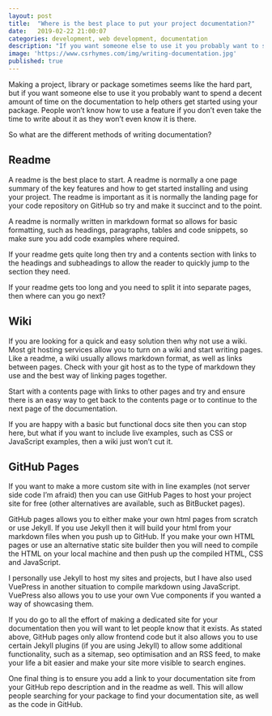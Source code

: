 ```yaml
---
layout: post
title:  "Where is the best place to put your project documentation?"
date:   2019-02-22 21:00:07
categories: development, web development, documentation
description: "If you want someone else to use it you probably want to spend a decent amount of time on the documentation"
image: 'https://www.csrhymes.com/img/writing-documentation.jpg'
published: true
---
```


Making a project, library or package sometimes seems like the hard part, but if you want someone else to use it you probably want to spend a decent amount of time on the documentation to help others get started using your package. People won’t know how to use a feature if you don’t even take the time to write about it as they won’t even know it is there. 

So what are the different methods of writing documentation?

## Readme

A readme is the best place to start. A readme is normally a one page summary of the key features and how to get started installing and using your project. The readme is important as it is normally the landing page for your code repository on GitHub so try and make it succinct and to the point. 

A readme is normally written in markdown format so allows for basic formatting, such as headings, paragraphs, tables and code snippets, so make sure you add code examples where required. 

If your readme gets quite long then try and a contents section with links to the headings and subheadings to allow the reader to quickly jump to the section they need. 

If your readme gets too long and you need to split it into separate pages, then where can you go next?

## Wiki

If you are looking for a quick and easy solution then why not use a wiki. Most git hosting services allow you to turn on a wiki and start writing pages. Like a readme, a wiki usually allows markdown format, as well as links between pages. Check with your git host as to the type of markdown they use and the best way of linking pages together. 

Start with a contents page with links to other pages and try and ensure there is an easy way to get back to the contents page or to continue to the next page of the documentation. 

If you are happy with a basic but functional docs site then you can stop here, but what if you want to include live examples, such as CSS or JavaScript examples, then a wiki just won’t cut it. 

## GitHub Pages

If you want to make a more custom site with in line examples (not server side code I’m afraid) then you can use GitHub Pages to host your project site for free (other alternatives are available, such as BitBucket pages). 

GitHub pages allows you to either make your own html pages from scratch or use Jekyll. If you use Jekyll then it will build your html from your markdown files when you push up to GitHub. If you make your own HTML pages or use an alternative static site builder then you will need to compile the HTML on your local machine and then push up the compiled HTML, CSS and JavaScript. 

I personally use Jekyll to host my sites and projects, but I have also used VuePress in another situation to compile markdown using JavaScript. VuePress also allows you to use your own Vue components if you wanted a way of showcasing them. 

If you do go to all the effort of making a dedicated site for your documentation then you will want to let people know that it exists. As stated above, GitHub pages only allow frontend code but it also allows you to use certain Jekyll plugins (if you are using Jekyll) to allow some additional functionality, such as a sitemap, seo optimisation and an RSS feed, to make your life a bit easier and make your site more visible to search engines. 

One final thing is to ensure you add a link to your documentation site from your GitHub repo description and in the readme as well. This will allow people searching for your package to find your documentation site, as well as the code in GitHub. 

